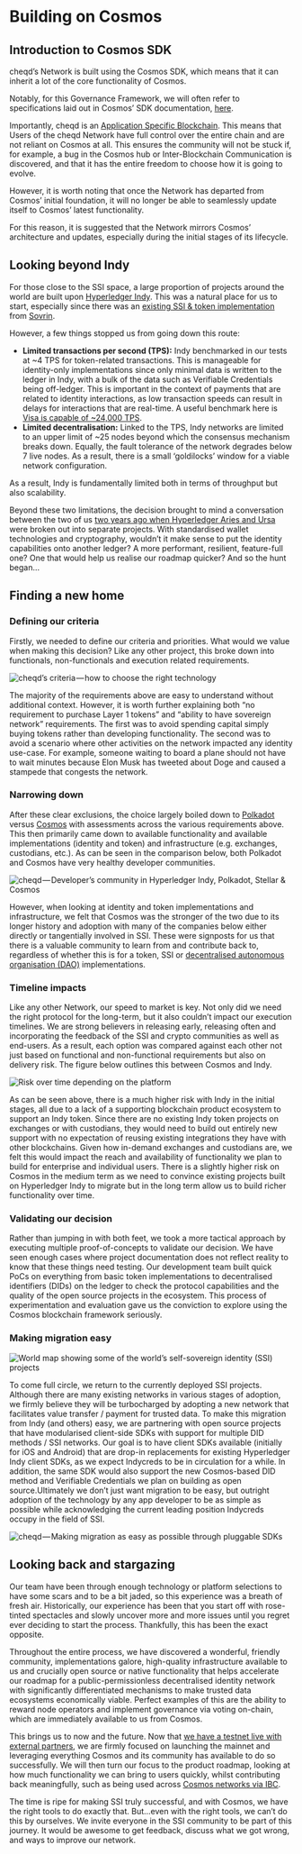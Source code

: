 # Building on Cosmos

## Introduction to Cosmos SDK

cheqd’s Network is built using the Cosmos SDK, which means that it can inherit a lot of the core functionality of Cosmos. 

Notably, for this Governance Framework, we will often refer to specifications laid out in Cosmos’ SDK documentation, [here](https://docs.cosmos.network/v0.42/modules/gov/).

Importantly, cheqd is an [Application Specific Blockchain](https://docs.cosmos.network/master/intro/why-app-specific.html). This means that Users of the cheqd Network have full control over the entire chain and are not reliant on Cosmos at all. This ensures the community will not be stuck if, for example, a bug in the Cosmos hub or Inter-Blockchain Communication is discovered, and that it has the entire freedom to choose how it is going to evolve.

However, it is worth noting that once the Network has departed from Cosmos’ initial foundation, it will no longer be able to seamlessly update itself to Cosmos’ latest functionality. 

For this reason, it is suggested that the Network mirrors Cosmos’ architecture and updates, especially during the initial stages of its lifecycle.

## Looking beyond Indy

For those close to the SSI space, a large proportion of projects around the world are built upon [Hyperledger Indy](https://www.hyperledger.org/use/hyperledger-indy). This was a natural place for us to start, especially since there was an [existing SSI & token implementation](https://sovrin.atlassian.net/jira/software/c/projects/ST/issues/) from [Sovrin](https://sovrin.org/).

However, a few things stopped us from going down this route:

* **Limited transactions per second \(TPS\):** Indy benchmarked in our tests at ~4 TPS for token-related transactions. This is manageable for identity-only implementations since only minimal data is written to the ledger in Indy, with a bulk of the data such as Verifiable Credentials being off-ledger. This is important in the context of payments that are related to identity interactions, as low transaction speeds can result in delays for interactions that are real-time. A useful benchmark here is [Visa is capable of ~24,000 TPS](https://howmuch.net/articles/crypto-transaction-speeds-compared).
* **Limited decentralisation:** Linked to the TPS, Indy networks are limited to an upper limit of ~25 nodes beyond which the consensus mechanism breaks down. Equally, the fault tolerance of the network degrades below 7 live nodes. As a result, there is a small ‘goldilocks’ window for a viable network configuration.

As a result, Indy is fundamentally limited both in terms of throughput but also scalability.

Beyond these two limitations, the decision brought to mind a conversation between the two of us [two years ago when Hyperledger Aries and Ursa](https://www.evernym.com/blog/hyperledger-aries/) were broken out into separate projects. With standardised wallet technologies and cryptography, wouldn’t it make sense to put the identity capabilities onto another ledger? A more performant, resilient, feature-full one? One that would help us realise our roadmap quicker? And so the hunt began…

## Finding a new home <a id="f5a9"></a>

### Defining our criteria <a id="0893"></a>

Firstly, we needed to define our criteria and priorities. What would we value when making this decision? Like any other project, this broke down into functionals, non-functionals and execution related requirements.

![cheqd&#x2019;s criteria&#x200A;&#x2014;&#x200A;how to choose the right technology](https://miro.medium.com/max/1120/1*Ssqpz_tAsIoL1nHxAwYLdA.png)

The majority of the requirements above are easy to understand without additional context. However, it is worth further explaining both “no requirement to purchase Layer 1 tokens” and “ability to have sovereign network” requirements. The first was to avoid spending capital simply buying tokens rather than developing functionality. The second was to avoid a scenario where other activities on the network impacted any identity use-case. For example, someone waiting to board a plane should not have to wait minutes because Elon Musk has tweeted about Doge and caused a stampede that congests the network.

### Narrowing down <a id="5ad7"></a>

After these clear exclusions, the choice largely boiled down to [Polkadot](https://polkadot.network/) versus [Cosmos](https://cosmos.network/) with assessments across the various requirements above. This then primarily came down to available functionality and available implementations \(identity and token\) and infrastructure \(e.g. exchanges, custodians, etc.\). As can be seen in the comparison below, both Polkadot and Cosmos have very healthy developer communities.

![cheqd&#x200A;&#x2014;&#x200A;Developer&#x2019;s community in Hyperledger Indy, Polkadot, Stellar &amp; Cosmos](https://miro.medium.com/max/1120/0*aJZ0HwW6y7vpeZlD)

However, when looking at identity and token implementations and infrastructure, we felt that Cosmos was the stronger of the two due to its longer history and adoption with many of the companies below either directly or tangentially involved in SSI. These were signposts for us that there is a valuable community to learn from and contribute back to, regardless of whether this is for a token, SSI or [decentralised autonomous organisation \(DAO\)](https://www.investopedia.com/tech/what-dao/) implementations.

### Timeline impacts <a id="f720"></a>

Like any other Network, our speed to market is key. Not only did we need the right protocol for the long-term, but it also couldn’t impact our execution timelines. We are strong believers in releasing early, releasing often and incorporating the feedback of the SSI and crypto communities as well as end-users. As a result, each option was compared against each other not just based on functional and non-functional requirements but also on delivery risk. The figure below outlines this between Cosmos and Indy. 

![Risk over time depending on the platform](https://miro.medium.com/max/1120/0*lVe_-7FySUoNOxas)

As can be seen above, there is a much higher risk with Indy in the initial stages, all due to a lack of a supporting blockchain product ecosystem to support an Indy token. Since there are no existing Indy token projects on exchanges or with custodians, they would need to build out entirely new support with no expectation of reusing existing integrations they have with other blockchains. Given how in-demand exchanges and custodians are, we felt this would impact the reach and availability of functionality we plan to build for enterprise and individual users. There is a slightly higher risk on Cosmos in the medium term as we need to convince existing projects built on Hyperledger Indy to migrate but in the long term allow us to build richer functionality over time.

### Validating our decision <a id="db76"></a>

Rather than jumping in with both feet, we took a more tactical approach by executing multiple proof-of-concepts to validate our decision. We have seen enough cases where project documentation does not reflect reality to know that these things need testing. Our development team built quick PoCs on everything from basic token implementations to decentralised identifiers \(DIDs\) on the ledger to check the protocol capabilities and the quality of the open source projects in the ecosystem. This process of experimentation and evaluation gave us the conviction to explore using the Cosmos blockchain framework seriously.

### Making migration easy <a id="df93"></a>

![World map showing some of the world&#x2019;s self-sovereign identity \(SSI\) projects](https://miro.medium.com/max/1120/0*Jnysby2gg9CAVa8Y)

To come full circle, we return to the currently deployed SSI projects. Although there are many existing networks in various stages of adoption, we firmly believe they will be turbocharged by adopting a new network that facilitates value transfer / payment for trusted data. To make this migration from Indy \(and others\) easy, we are partnering with open source projects that have modularised client-side SDKs with support for multiple DID methods / SSI networks. Our goal is to have client SDKs available \(initially for iOS and Android\) that are drop-in replacements for existing Hyperledger Indy client SDKs, as we expect Indycreds to be in circulation for a while. In addition, the same SDK would also support the new Cosmos-based DID method and Verifiable Credentials we plan on building as open source.Ultimately we don’t just want migration to be easy, but outright adoption of the technology by any app developer to be as simple as possible while acknowledging the current leading position Indycreds occupy in the field of SSI.

![cheqd&#x200A;&#x2014;&#x200A;Making migration as easy as possible through pluggable SDKs](https://miro.medium.com/max/1120/1*Zb8WDVIBEEuk1vu6cefZOQ.png)

## Looking back and stargazing <a id="018b"></a>

Our team have been through enough technology or platform selections to have some scars and to be a bit jaded, so this experience was a breath of fresh air. Historically, our experience has been that you start off with rose-tinted spectacles and slowly uncover more and more issues until you regret ever deciding to start the process. Thankfully, this has been the exact opposite.

Throughout the entire process, we have discovered a wonderful, friendly community, implementations galore, high-quality infrastructure available to us and crucially open source or native functionality that helps accelerate our roadmap for a public-permissionless decentralised identity network with significantly differentiated mechanisms to make trusted data ecosystems economically viable. Perfect examples of this are the ability to reward node operators and implement governance via voting on-chain, which are immediately available to us from Cosmos.

This brings us to now and the future. Now that [we have a testnet live with external partners](https://blog.cheqd.io/announcing-cheqds-testnet-for-a-new-incentivised-decentralised-identity-4f625ea77076), we are firmly focused on launching the mainnet and leveraging everything Cosmos and its community has available to do so successfully. We will then turn our focus to the product roadmap, looking at how much functionality we can bring to users quickly, whilst contributing back meaningfully, such as being used across [Cosmos networks via IBC](https://docs.cosmos.network/master/ibc/overview.html).

The time is ripe for making SSI truly successful, and with Cosmos, we have the right tools to do exactly that. But…even with the right tools, we can’t do this by ourselves. We invite everyone in the SSI community to be part of this journey. It would be awesome to get feedback, discuss what we got wrong, and ways to improve our network.

